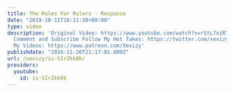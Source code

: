 ```yaml
---
title: The Rules For Rulers - Response
date: "2019-10-11T16:21:38+08:00"
type: video
description: 'Original Video: https://www.youtube.com/watch?v=rStL7niR7gs Like/Dislike,
  Comment and Subscribe Follow My Hot Takes: https://twitter.com/xexizy11 Support
  My Videos: https://www.patreon.com/Xexizy'
publishdate: "2016-11-26T21:17:01.000Z"
url: /xexizy/is-SIrZkk8k/
providers:
  youtube:
    id: is-SIrZkk8k
---
```

